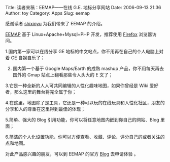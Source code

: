 Title: 读者来稿：EEMAP——在线 G.E. 地标分享网站
Date: 2006-09-13 21:36
Author: toy
Category: Apps
Slug: eemap

感谢读者 [shixinyu](http://www.mvpdream.org) 为我们带来了 EEMAP 的介绍。

[EEMAP](http://www.eemap.org) 基于 Linux+Apache+Mysql+PHP 开发，推荐使用
[Firefox](http://www.mozine.org) 浏览器访问。

1.国内第一家可以在线分享 GE
地标的中文站点，你不用再在自己的个人电脑上对着 GE 自娱自乐了；

2. 国内第一个基于 Google Maps/Earth 的成熟 mashup
产品，你不用每天再去国外的 Gmap 站点上翻看那些令人头大的 E 文了；

3.它是一种全新的人人可共同编辑的人性化趣味地图，如果你曾经是 Wiki
爱好者，那么这里的舞台将完全属于你；

4.在这里，地图除了是工具，它还是一种可以玩的在线玩具和人性化社区，朋友的分享和人的尊重在这里得到最佳的体现；

5.简单、强大的 Blog 引用功能，你可以将任意地图内嵌到你自己的网站、Blog
里面；

6.简洁的个人化设置功能，你可以方便查看、收藏、评论、评分自己的或者关注的点和地图。

对此产品感兴趣的朋友，可以到 EEMAP 的官方
[Blog](http://blog.eemap.org/2006/08/eemap.html) 去申请体验 。
